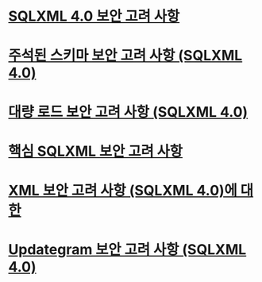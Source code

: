 # [SQLXML 4.0 보안 고려 사항](sqlxml-4-0-security-considerations.md)

# [주석된 스키마 보안 고려 사항 (SQLXML 4.0)](annotated-schema-security-considerations-sqlxml-4-0.md)
# [대량 로드 보안 고려 사항 (SQLXML 4.0)](bulk-load-security-considerations-sqlxml-4-0.md)
# [핵심 SQLXML 보안 고려 사항](core-sqlxml-security-considerations.md)
# [XML 보안 고려 사항 (SQLXML 4.0)에 대 한](for-xml-security-considerations-sqlxml-4-0.md)
# [Updategram 보안 고려 사항 (SQLXML 4.0)](updategram-security-considerations-sqlxml-4-0.md)
